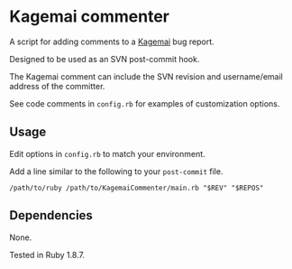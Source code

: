 # Kagemai commenter

A script for adding comments to a [Kagemai](http://www.daifukuya.com/kagemai/) bug report.

Designed to be used as an SVN post-commit hook.

The Kagemai comment can include the SVN revision and username/email address of the committer.

See code comments in `config.rb` for examples of customization options.


## Usage

Edit options in `config.rb` to match your environment.

Add a line similar to the following to your `post-commit` file.

    /path/to/ruby /path/to/KagemaiCommenter/main.rb "$REV" "$REPOS"

## Dependencies

None.

Tested in Ruby 1.8.7.
